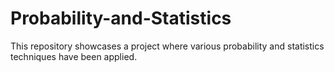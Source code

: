 # Probability-and-Statistics
This repository showcases a project where various probability and statistics techniques have been applied.
